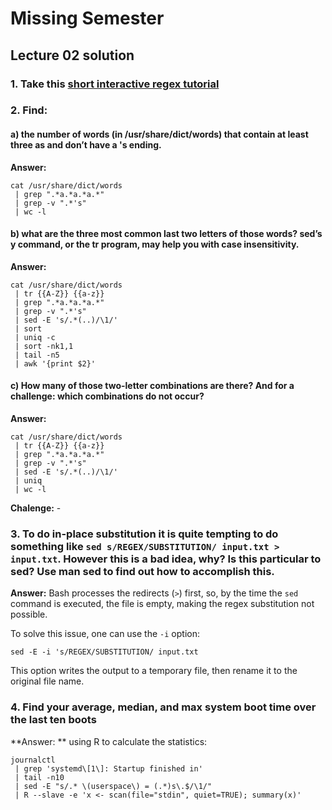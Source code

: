 # Missing Semester

## Lecture 02 solution

### 1. Take this [short interactive regex tutorial](https://regexone.com/)

### 2. Find:

#### a) the number of words (in /usr/share/dict/words) that contain at least three as and don’t have a 's ending. 

**Answer:**

```
cat /usr/share/dict/words
 | grep ".*a.*a.*a.*"
 | grep -v ".*'s"
 | wc -l
```

#### b) what are the three most common last two letters of those words? sed’s y command, or the tr program, may help you with case insensitivity. 

**Answer:**

```
cat /usr/share/dict/words
 | tr {{A-Z}} {{a-z}}
 | grep ".*a.*a.*a.*"
 | grep -v ".*'s"
 | sed -E 's/.*(..)/\1/'
 | sort
 | uniq -c
 | sort -nk1,1
 | tail -n5
 | awk '{print $2}'
```

#### c) How many of those two-letter combinations are there? And for a challenge: which combinations do not occur?

**Answer:**

```
cat /usr/share/dict/words
 | tr {{A-Z}} {{a-z}}
 | grep ".*a.*a.*a.*"
 | grep -v ".*'s"
 | sed -E 's/.*(..)/\1/'
 | uniq
 | wc -l
 ```

**Chalenge:** -

### 3. To do in-place substitution it is quite tempting to do something like ```sed s/REGEX/SUBSTITUTION/ input.txt > input.txt```. However this is a bad idea, why? Is this particular to sed? Use man sed to find out how to accomplish this.

**Answer:** Bash processes the redirects (```>```) first, so, by the time the ```sed``` command is executed, the file is empty, making the regex substitution not possible.

To solve this issue, one can use the ```-i``` option:

```sed -E -i 's/REGEX/SUBSTITUTION/ input.txt```

This option writes the output to a temporary file, then rename it to the original file name.

### 4. Find your average, median, and max system boot time over the last ten boots

**Answer: ** using R to calculate the statistics:

```
journalctl 
 | grep 'systemd\[1\]: Startup finished in'
 | tail -n10
 | sed -E "s/.* \(userspace\) = (.*)s\.$/\1/"
 | R --slave -e 'x <- scan(file="stdin", quiet=TRUE); summary(x)'
```